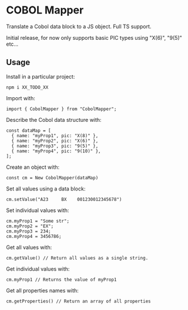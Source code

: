 # COBOL Mapper

Translate a Cobol data block to a JS object. Full TS support.

Initial release, for now only supports basic PIC types using "X(6)", "9(5)" etc...

## Usage

Install in a particular project:

```
npm i XX_TODO_XX
```

Import with:

```
import { CobolMapper } from "CobolMapper";
```

Describe the Cobol data structure with:

```
const dataMap = [
  { name: "myProp1", pic: "X(8)" },
  { name: "myProp2", pic: "X(6)" },
  { name: "myProp3", pic: "9(5)" },
  { name: "myProp4", pic: "9(10)" },
];
```

Create an object with:

```
const cm = New CobolMapper(dataMap)
```

Set all values using a data block:

```
cm.setValue("A23     BX    001230012345678")
```

Set individual values with:

```
cm.myProp1 = "Some str";
cm.myProp2 = "EX";
cm.myProp3 = 234;
cm.myProp4 = 3456786;
```

Get all values with:

```
cm.getValue() // Return all values as a single string.
```

Get individual values with:

```
cm.myProp1 // Returns the value of myProp1
```

Get all properties names with:

```
cm.getProperties() // Return an array of all properties
```

